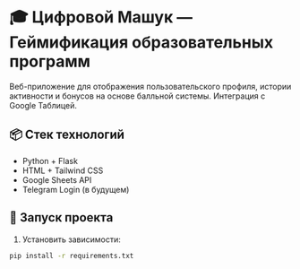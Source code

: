 # 🎓 Цифровой Машук — Геймификация образовательных программ

Веб-приложение для отображения пользовательского профиля, истории активности и бонусов на основе балльной системы. Интеграция с Google Таблицей.

## 📦 Стек технологий

- Python + Flask
- HTML + Tailwind CSS
- Google Sheets API
- Telegram Login (в будущем)

## 🚀 Запуск проекта

1. Установить зависимости:

```bash
pip install -r requirements.txt
